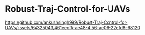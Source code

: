 # Robust-Traj-Control-for-UAVs



https://github.com/ankushsingh999/Robust-Traj-Control-for-UAVs/assets/64325043/461eecf5-ae48-4f56-ae06-22efd8e68120


